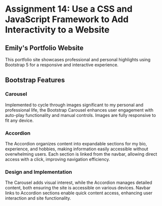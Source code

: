 # Assignment 14: Use a CSS and JavaScript Framework to Add Interactivity to a Website

## Emily's Portfolio Website
This portfolio site showcases professional and personal highlights using Bootstrap 5 for a responsive and interactive experience.

## Bootstrap Features
### Carousel
Implemented to cycle through images significant to my personal and professional life, the Bootstrap Carousel enhances user engagement with auto-play functionality and manual controls. Images are fully responsive to fit any device.

### Accordion
The Accordion organizes content into expandable sections for my bio, experience, and hobbies, making information easily accessible without overwhelming users. Each section is linked from the navbar, allowing direct access with a click, improving navigation efficiency.

### Design and Implementation
The Carousel adds visual interest, while the Accordion manages detailed content, both ensuring the site is accessible on various devices. Navbar links to Accordion sections enable quick content access, enhancing user interaction and site functionality.